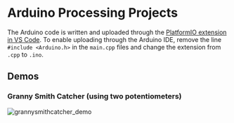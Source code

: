 # Arduino Processing Projects
The Arduino code is written and uploaded through the [PlatformIO extension in VS Code](https://platformio.org/install/ide?install=vscode). 
To enable uploading through the Arduino IDE, remove the line `#include <Arduino.h>` in the `main.cpp` files and change the extension from `.cpp` to `.ino`.

## Demos
### Granny Smith Catcher (using two potentiometers)
![grannysmithcatcher_demo](https://user-images.githubusercontent.com/53935544/113572473-8f26d380-9618-11eb-99c3-17bc62a81828.gif)

